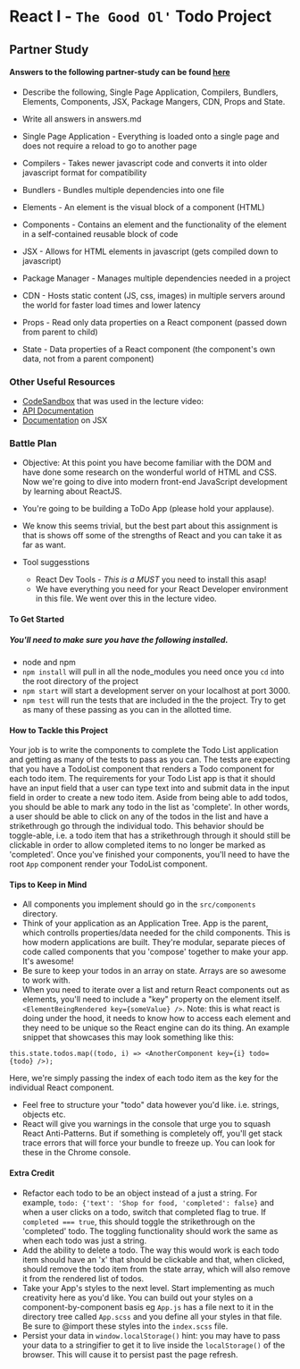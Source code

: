 # React I - `The Good Ol'` Todo Project 

## Partner Study
#### Answers to the following partner-study can be found [here](https://reactjs.org/docs/glossary.html)
  * Describe the following, Single Page Application, Compilers, Bundlers, Elements, Components, JSX, Package Mangers, CDN, Props and State. 
  * Write all answers in answers.md
  
  * Single Page Application - Everything is loaded onto a single page and does not require a reload to go to another page
  * Compilers - Takes newer javascript code and converts it into older javascript format for compatibility
  * Bundlers - Bundles multiple dependencies into one file
  * Elements - An element is the visual block of a component (HTML)
  * Components - Contains an element and the functionality of the element in a self-contained reusable block of code 
  * JSX - Allows for HTML elements in javascript (gets compiled down to javascript)
  * Package Manager - Manages multiple dependencies needed in a project
  * CDN - Hosts static content (JS, css, images) in multiple servers around the world for faster load times and lower latency
  * Props - Read only data properties on a React component (passed down from parent to child)
  * State - Data properties of a React component (the component's own data, not from a parent component)

### Other Useful Resources
* [CodeSandbox](https://codesandbox.io/s/z667kplonx) that was used in the lecture video: 
* [API Documentation](https://reactjs.org/docs/react-api.html)
* [Documentation](https://facebook.github.io/react/docs/jsx-in-depth.html) on JSX

### Battle Plan
 * Objective: At this point you have become familiar with the DOM and have done some research on the wonderful world of HTML and CSS. Now we're going to dive into modern front-end JavaScript development by learning about ReactJS.
 * You're going to be building a ToDo App (please hold your applause).
 * We know this seems trivial, but the best part about this assignment is that is shows off some of the strengths of React and you can take it as far as want.

  * Tool suggesstions
    * React Dev Tools - *This is a MUST* you need to install this asap!
    * We have everything you need for your React Developer environment in this file. We went over this in the lecture video.

#### To Get Started
##### You'll need to make sure you have the following installed.
  * node and npm
  * `npm install` will pull in all the node_modules you need once you `cd` into the root directory of the project
  * `npm start` will start a development server on your localhost at port 3000.
  * `npm test` will run the tests that are included in the the project. Try to get as many of these passing as you can in the allotted time. 

#### How to Tackle this Project
Your job is to write the components to complete the Todo List application and getting as many of the tests to pass as you can. The tests are expecting that you have a TodoList component that renders a Todo component for each todo item. The requirements for your Todo List app is that it should have an input field that a user can type text into and submit data in the input field in order to create a new todo item. Aside from being able to add todos, you should be able to mark any todo in the list as 'complete'. In other words, a user should be able to click on any of the todos in the list and have a strikethrough go through the individual todo. This behavior should be toggle-able, i.e. a todo item that has a strikethrough through it should still be clickable in order to allow completed items to no longer be marked as 'completed'. Once you've finished your components, you'll need to have the root `App` component render your TodoList component. 

#### Tips to Keep in Mind
  * All components you implement should go in the `src/components` directory. 
  * Think of your application as an Application Tree. App is the parent, which controlls properties/data needed for the child components. This is how modern applications are built. They're modular, separate pieces of code called components that you 'compose' together to make your app. It's awesome!
  * Be sure to keep your todos in an array on state. Arrays are so awesome to work with.
  * When you need to iterate over a list and return React components out as elements, you'll need to include a "key" property on the element itself. `<ElementBeingRendered key={someValue} />`. Note: this is what react is doing under the hood, it needs to know how to access each element and they need to be unique so the React engine can do its thing. An example snippet that showcases this may look something like this:
  ```
  this.state.todos.map((todo, i) => <AnotherComponent key={i} todo={todo} />);
  ```
  Here, we're simply passing the index of each todo item as the key for the individual React component.
  * Feel free to structure your "todo" data however you'd like. i.e. strings, objects etc. 
  * React will give you warnings in the console that urge you to squash React Anti-Patterns. But if something is completely off, you'll get stack trace errors that will force your bundle to freeze up. You can look for these in the Chrome console.

#### Extra Credit
  * Refactor each todo to be an object instead of a just a string. For example, `todo: {'text': 'Shop for food, 'completed': false}` and when a user clicks on a todo, switch that completed flag to true. If `completed === true`, this should toggle the strikethrough on the 'completed' todo. The toggling functionality should work the same as when each todo was just a string. 
  * Add the ability to delete a todo. The way this would work is each todo item should have an 'x' that should be clickable and that, when clicked, should remove the todo item from the state array, which will also remove it from the rendered list of todos. 
  * Take your App's styles to the next level. Start implementing as much creativity here as you'd like. You can build out your styles on a component-by-component basis eg `App.js` has a file next to it in the directory tree called `App.scss` and you define all your styles in that file. Be sure to @import these styles into the `index.scss` file. 
  * Persist your data in `window.localStorage()` hint: you may have to pass your data to a stringifier to get it to live inside the `localStorage()` of the browser. This will cause it to persist past the page refresh. 
